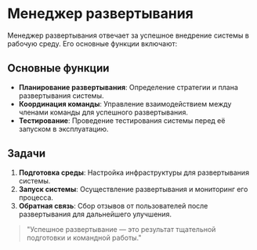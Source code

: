 # Менеджер развертывания

Менеджер развертывания отвечает за успешное внедрение системы в рабочую среду. Его основные функции включают:

## Основные функции

- **Планирование развертывания**: Определение стратегии и плана развертывания системы.
- **Координация команды**: Управление взаимодействием между членами команды для успешного развертывания.
- **Тестирование**: Проведение тестирования системы перед её запуском в эксплуатацию.

## Задачи

1. **Подготовка среды**: Настройка инфраструктуры для развертывания системы.
2. **Запуск системы**: Осуществление развертывания и мониторинг его процесса.
3. **Обратная связь**: Сбор отзывов от пользователей после развертывания для дальнейшего улучшения.

> "Успешное развертывание — это результат тщательной подготовки и командной работы."



